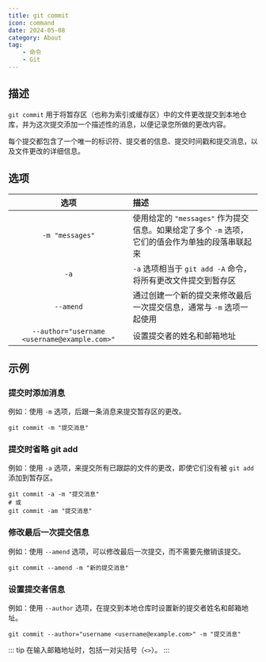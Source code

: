 ```yaml
---
title: git commit
icon: command
date: 2024-05-08
category: About
tag:
    - 命令
    - Git
---
```


## 描述

`git commit` 用于将暂存区（也称为索引或缓存区）中的文件更改提交到本地仓库，并为这次提交添加一个描述性的消息，以便记录您所做的更改内容。

每个提交都包含了一个唯一的标识符、提交者的信息、提交时间戳和提交消息，以及文件更改的详细信息。

## 选项

|  选项  |  描述  |
|  :----:  |  :----  |
|  `-m "messages"`  |  使用给定的 `"messages"` 作为提交信息。如果给定了多个 `-m` 选项，它们的值会作为单独的段落串联起来  |
|  `-a`  |  `-a` 选项相当于 `git add -A` 命令，将所有更改文件提交到暂存区  |
|  `--amend`  |  通过创建一个新的提交来修改最后一次提交信息，通常与 `-m` 选项一起使用  |
|  `--author="username <username@example.com>"`  |  设置提交者的姓名和邮箱地址  |

## 示例

### 提交时添加消息

例如：使用 `-m` 选项，后跟一条消息来提交暂存区的更改。

```shell
git commit -m "提交消息"
```

### 提交时省略 git add

例如：使用 `-a` 选项，来提交所有已跟踪的文件的更改，即使它们没有被 `git add` 添加到暂存区。

```shell
git commit -a -m "提交消息"
# 或
git commit -am "提交消息"
```

### 修改最后一次提交信息

例如：使用 `--amend` 选项，可以修改最后一次提交，而不需要先撤销该提交。

```shell
git commit --amend -m "新的提交消息"
```

### 设置提交者信息

例如：使用 `--author` 选项，在提交到本地仓库时设置新的提交者姓名和邮箱地址。

```shell
git commit --author="username <username@example.com>" -m "提交消息"
```

::: tip
在输入邮箱地址时，包括一对尖括号（`<>`）。
:::
